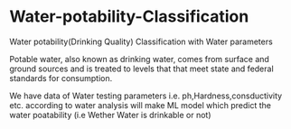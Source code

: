 # Water-potability-Classification
Water potability(Drinking Quality) Classification with Water parameters

Potable water, also known as drinking water, comes from surface and ground sources and is treated to levels that that meet state and federal standards for consumption.

We have data of Water testing parameters i.e. ph,Hardness,consductivity etc. according to water analysis will make ML model which predict the water poatability (i.e Wether Water is drinkable or not)
